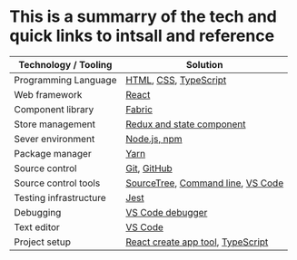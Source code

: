 # This is a summarry of the tech and quick links to intsall and reference

| Technology / Tooling | Solution |
|---|---|
| Programming Language   | [HTML](https://www.w3schools.com/html/default.asp), [CSS](https://www.w3schools.com/css/default.asp), [TypeScript](https://www.typescriptlang.org/) |
| Web framework | [React](https://reactjs.org/) |
| Component library | [Fabric](https://developer.microsoft.com/en-us/fabric#/) |
| Store management | [Redux and state component](https://redux.js.org/)|
| Sever environment | [Node.js, npm](https://www.npmjs.com/)|
| Package manager | [Yarn](https://yarnpkg.com/en/) |
| Source control | [Git](https://git-scm.com/), [GitHub](https://github.com/) |
| Source control tools | [SourceTree](https://www.sourcetreeapp.com/), [Command line](https://git-scm.com/book/en/v2/Getting-Started-The-Command-Line), [VS Code](https://code.visualstudio.com/Docs/editor/versioncontrol)|
| Testing infrastructure | [Jest](https://jestjs.io/) |
| Debugging | [VS Code debugger](https://code.visualstudio.com/Docs/editor/debugging) |
| Text editor | [VS Code](https://code.visualstudio.com/) |
| Project setup | [React create app tool](https://reactjs.org/docs/create-a-new-react-app.html), [TypeScript](https://create-react-app.dev/docs/adding-typescript/) |

